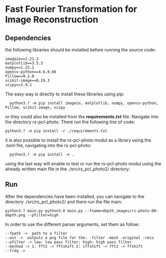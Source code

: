 # Fast Fourier Transformation for Image Reconstruction 


## Dependencies 

the following libraries should be installed before running the source code:

    imageio==2.21.2
    matplotlib==3.5.3
    numpy==1.23.2
    opencv-python==4.6.0.66
    Pillow==9.2.0
    scikit-image==0.19.3
    scipy==1.9.1

The easy way is directly to install these libraries using pip:

      python3.? -m pip install imageio, matplotlib, numpy, opencv-python, Pillow, scikit-image, scipy

or they could also be installed from the **requirements.txt** file. Navigate into the directory _rs-pcl-photo_. 
There run the following line of code:
    
    python3.? -m pip install -r ./requirements.txt

it is also possible to install the rs-pcl-photo modul as a library using the .toml file, navigating into the rs-pcl-photo:

      python3.? -m pip install -e .

using the last way will enable to test or run the rs-pcl-photo modul using the already written main file in the ./src/rs_pcl_photo2/ directory:


## Run

After the dependencies have been installed, you can navigate to the directory ./src/rs_pcl_photo2/ and there run the file main:

    python3.? main.py python3.8 main.py --fname=depth_images/rs-photo-00-depth.png --pfilter=high


In order to use the different parser arguments, set them as follow:

    --fpath ->  path to a filter
    --out ->  outputs a png file for the: -filter -mask -original -reco  
    --pfilter -> low: low pass filter; high: high pass filter
    --method -> 1: fft2 -> fftshift 2: iffshift -> fft2 -> ffshift
    --freq -> 




